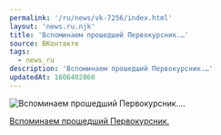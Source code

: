 ```yaml
---
permalink: '/ru/news/vk-7256/index.html'
layout: 'news.ru.njk'
title: 'Вспоминаем прошедший Первокурсник.…'
source: ВКонтакте
tags:
  - news_ru
description: 'Вспоминаем прошедший Первокурсник.…'
updatedAt: 1606402860
---
```

![Вспоминаем прошедший Первокурсник.…](https://sun9-64.userapi.com/impf/c637630/v637630075/3d839/QoS1sHwG3kY.jpg?size=512x512&quality=96&proxy=1&sign=78f0106029e090c8282f188bbe1dea0a&c_uniq_tag=rswCnCSV4C4IHfNBivKw_eISXAbwtArby3iNpAlcW5E&type=album)

[Вспоминаем прошедший Первокурсник.](https://m.vk.com/audio?act=audio_playlist-131429_53182302&api_view=d93e1f26668d729d9ad383e1f265d7)
